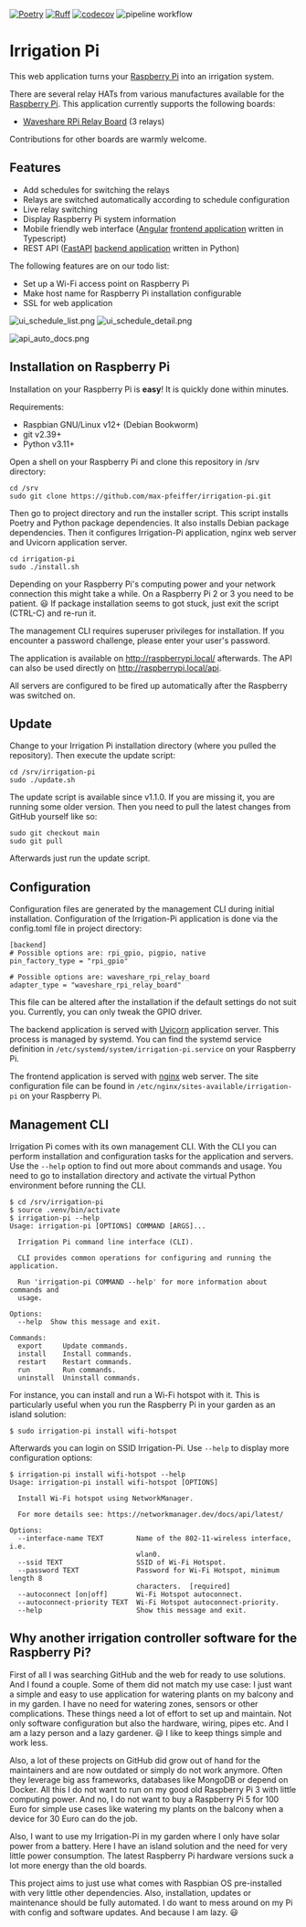 [![Poetry](https://img.shields.io/endpoint?url=https://python-poetry.org/badge/v0.json)](https://python-poetry.org/)
[![Ruff](https://img.shields.io/endpoint?url=https://raw.githubusercontent.com/astral-sh/ruff/main/assets/badge/v2.json)](https://github.com/astral-sh/ruff)
[![codecov](https://codecov.io/gh/max-pfeiffer/irrigation-pi/graph/badge.svg?token=Tk9STeqlPn)](https://codecov.io/gh/max-pfeiffer/irrigation-pi)
![pipeline workflow](https://github.com/max-pfeiffer/irrigation-pi/actions/workflows/pipeline.yml/badge.svg)

# Irrigation Pi
This web application turns your [Raspberry Pi](https://www.raspberrypi.com/) into an irrigation system.

There are several relay HATs from various manufactures available for the [Raspberry Pi](https://www.raspberrypi.com/).
This application currently supports the following boards:
* [Waveshare RPi Relay Board](https://www.waveshare.com/wiki/RPi_Relay_Board) (3 relays)

Contributions for other boards are warmly welcome.

## Features
* Add schedules for switching the relays
* Relays are switched automatically according to schedule configuration
* Live relay switching
* Display Raspberry Pi system information
* Mobile friendly web interface ([Angular](https://angular.io/) [frontend application](frontend/README.md) written in Typescript)
* REST API ([FastAPI](https://fastapi.tiangolo.com/) [backend application](backend/README.md) written in Python)

The following features are on our todo list:
* Set up a Wi-Fi access point on Raspberry Pi
* Make host name for Raspberry Pi installation configurable
* SSL for web application

![ui_schedule_list.png](images/ui_schedule_list.png)   ![ui_schedule_detail.png](images/ui_schedule_detail.png)

![api_auto_docs.png](images/api_auto_docs.png)

## Installation on Raspberry Pi
Installation on your Raspberry Pi is **easy**! It is quickly done within minutes.

Requirements:
* Raspbian GNU/Linux v12+ (Debian Bookworm)
* git v2.39+
* Python v3.11+

Open a shell on your Raspberry Pi and clone this repository in /srv directory:
```shell
cd /srv
sudo git clone https://github.com/max-pfeiffer/irrigation-pi.git
```

Then go to project directory and run the installer script. This script installs Poetry and Python package dependencies.
It also installs Debian package dependencies. Then it configures Irrigation-Pi application, nginx web server and
Uvicorn application server.
```shell
cd irrigation-pi
sudo ./install.sh
```
Depending on your Raspberry Pi's computing power and your network connection this might take a while.
On a Raspberry Pi 2 or 3 you need to be patient. :smiley: If package installation seems to got stuck,
just exit the script (CTRL-C) and re-run it.

The management CLI requires superuser privileges for installation. If you encounter a password challenge, please enter your user's
password.

The application is available on http://raspberrypi.local/ afterwards. The API can also be used directly
on http://raspberrypi.local/api.

All servers are configured to be fired up automatically after the Raspberry was switched on.

## Update
Change to your Irrigation Pi installation directory (where you pulled the repository). Then execute the update script: 
```shell
cd /srv/irrigation-pi
sudo ./update.sh
```
The update script is available since v1.1.0. If you are missing it, you are running some older version. Then you need 
to pull the latest changes from GitHub yourself like so:
```shell
sudo git checkout main
sudo git pull
```
Afterwards just run the update script.

## Configuration
Configuration files are generated by the management CLI during initial installation. Configuration of the
Irrigation-Pi application is done via the config.toml file in project directory:
```
[backend]
# Possible options are: rpi_gpio, pigpio, native
pin_factory_type = "rpi_gpio"

# Possible options are: waveshare_rpi_relay_board
adapter_type = "waveshare_rpi_relay_board"
```
This file can be altered after the installation if the default settings do not suit you. Currently, you can only tweak
the GPIO driver.

The backend application is served with [Uvicorn](https://www.uvicorn.org/) application server. This process is managed
by systemd. You can find the systemd service definition in `/etc/systemd/system/irrigation-pi.service` on your Raspberry Pi.

The frontend application is served with [nginx](https://nginx.org/) web server. The site configuration file can be
found in `/etc/nginx/sites-available/irrigation-pi` on your Raspberry Pi.

## Management CLI
Irrigation Pi comes with its own management CLI. With the CLI you can perform installation and configuration tasks
for the application and servers. Use the `--help` option to find out more about commands and usage.
You need to go to installation directory and activate the virtual Python environment before running the CLI.
```shell
$ cd /srv/irrigation-pi
$ source .venv/bin/activate
$ irrigation-pi --help
Usage: irrigation-pi [OPTIONS] COMMAND [ARGS]...

  Irrigation Pi command line interface (CLI).

  CLI provides common operations for configuring and running the application.

  Run 'irrigation-pi COMMAND --help' for more information about commands and
  usage.

Options:
  --help  Show this message and exit.

Commands:
  export     Update commands.
  install    Install commands.
  restart    Restart commands.
  run        Run commands.
  uninstall  Uninstall commands.
```
For instance, you can install and run a Wi-Fi hotspot with it. This is particularly useful when you run the
Raspberry Pi in your garden as an island solution:
```shell
$ sudo irrigation-pi install wifi-hotspot
```
Afterwards you can login on SSID Irrigation-Pi. Use `--help` to display more configuration options:   
```shell
$ irrigation-pi install wifi-hotspot --help
Usage: irrigation-pi install wifi-hotspot [OPTIONS]

  Install Wi-Fi hotspot using NetworkManager.

  For more details see: https://networkmanager.dev/docs/api/latest/

Options:
  --interface-name TEXT        Name of the 802-11-wireless interface, i.e.
                               wlan0.
  --ssid TEXT                  SSID of Wi-Fi Hotspot.
  --password TEXT              Password for Wi-Fi Hotspot, minimum length 8
                               characters.  [required]
  --autoconnect [on|off]       Wi-Fi Hotspot autoconnect.
  --autoconnect-priority TEXT  Wi-Fi Hotspot autoconnect-priority.
  --help                       Show this message and exit.
```
## Why another irrigation controller software for the Raspberry Pi?
First of all I was searching GitHub and the web for ready to use solutions. And I found a couple.
Some of them did not match my use case: I just want a simple and easy to use application for watering plants on my
balcony and in my garden. I have no need for watering zones, sensors or other complications. These things need a lot of
effort to set up and maintain. Not only software configuration but also the hardware, wiring, pipes etc.
And I am a lazy person and a lazy gardener. :smiley: I like to keep things simple and work less.

Also, a lot of these projects on GitHub did grow out of hand for the maintainers and are now outdated or simply do not
work anymore. Often they leverage big ass frameworks, databases like MongoDB or depend on Docker. All this I do not
want to run on my good old Raspberry Pi 3 with little computing power. And no, I do not want to buy a Raspberry Pi 5
for 100 Euro for simple use cases like watering my plants on the balcony when a device for 30 Euro can do the job.

Also, I want to use my Irrigation-Pi in my garden where I only have solar power from a battery. Here I have an island
solution and the need for very little power consumption. The latest Raspberry Pi hardware versions suck a lot more
energy than the old boards.

This project aims to just use what comes with Raspbian OS pre-installed with very little other dependencies.
Also, installation, updates or maintenance should be fully automated. I do want to mess around on my Pi with config and
software updates. And because I am lazy. :smiley:
